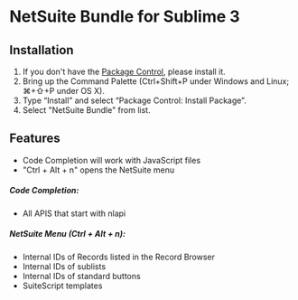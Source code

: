NetSuite Bundle for Sublime 3
===================

Installation
-------------

1. If you don't have the [Package Control](https://packagecontrol.io/installation), please install it.
2. Bring up the Command Palette (Ctrl+Shift+P under Windows and Linux; ⌘+⇧+P under OS X).
3. Type “Install” and select “Package Control: Install Package”.
4. Select "NetSuite Bundle" from list.

Features
---------

- Code Completion will work with JavaScript files
- "Ctrl + Alt + n" opens the NetSuite menu

##### Code Completion:
- All APIS that start with nlapi

##### NetSuite Menu (Ctrl + Alt + n):
- Internal IDs of Records listed in the Record Browser
- Internal IDs of sublists
- Internal IDs of standard buttons
- SuiteScript templates
